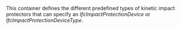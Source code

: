 This container defines the different predefined types of kinetic impact protectors that can specify an _IfcImpactProtectionDevice_ or _IfcImpactProtectionDeviceType_.
